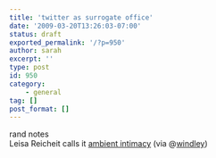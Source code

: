 ```yaml
---
title: 'twitter as surrogate office'
date: '2009-03-20T13:26:03-07:00'
status: draft
exported_permalink: '/?p=950'
author: sarah
excerpt: ''
type: post
id: 950
category:
    - general
tag: []
post_format: []
---
```

rand notes  
Leisa Reicheit calls it [ambient intimacy](http://www.disambiguity.com/ambient-intimacy/) (via @[windley](http://twitter.com/windley))